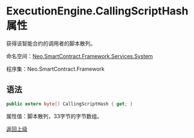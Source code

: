 # ExecutionEngine.CallingScriptHash 属性

获得该智能合约的调用者的脚本散列。

命名空间：[Neo.SmartContract.Framework.Services.System](../../System.md)

程序集：Neo.SmartContract.Framework

## 语法

```c#
public extern byte[] CallingScriptHash { get; }
```

属性值：脚本散列，33字节的字节数组。



[返回上级](../ExecutionEngine.md)